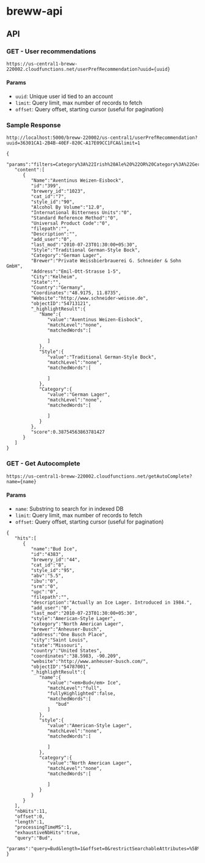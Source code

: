 # breww-api

## API

### GET - User recommendations

`https://us-central1-breww-220002.cloudfunctions.net/userPrefRecommendation?uuid={uuid}`

#### Params
- `uuid`: Unique user id tied to an account
- `limit`: Query limit, max number of records to fetch
- `offset`: Query offset, starting cursor (useful for pagination)

### Sample Response

```
http://localhost:5000/breww-220002/us-central1/userPrefRecommendation?uuid=36301CA1-2B4B-40EF-820C-A17E09CC1FCA&limit=1

{
   "params":"filters=Category%3A%22Irish%20Ale%20%22OR%20Category%3A%22German%20Lager%20%22&length=1&offset=0",
   "content":[
      {
         "Name":"Aventinus Weizen-Eisbock",
         "id":"399",
         "brewery_id":"1023",
         "cat_id":"7",
         "style_id":"90",
         "Alcohol By Volume":"12.0",
         "International Bitterness Units":"0",
         "Standard Reference Method":"0",
         "Universal Product Code":"0",
         "filepath":"",
         "Description":"",
         "add_user":"0",
         "last_mod":"2010-07-23T01:30:00+05:30",
         "Style":"Traditional German-Style Bock",
         "Category":"German Lager",
         "Brewer":"Private Weissbierbrauerei G. Schneider & Sohn GmbH",
         "Address":"Emil-Ott-Strasse 1-5",
         "City":"Kelheim",
         "State":"",
         "Country":"Germany",
         "Coordinates":"48.9175, 11.8735",
         "Website":"http://www.schneider-weisse.de",
         "objectID":"54713121",
         "_highlightResult":{
            "Name":{
               "value":"Aventinus Weizen-Eisbock",
               "matchLevel":"none",
               "matchedWords":[

               ]
            },
            "Style":{
               "value":"Traditional German-Style Bock",
               "matchLevel":"none",
               "matchedWords":[

               ]
            },
            "Category":{
               "value":"German Lager",
               "matchLevel":"none",
               "matchedWords":[

               ]
            }
         },
         "score":0.38754563863781427
      }
   ]
}
```

### GET - Get Autocomplete

`https://us-central1-breww-220002.cloudfunctions.net/getAutoComplete?name={name}`

#### Params
- `name`: Substring to search for in indexed DB
- `limit`: Query limit, max number of records to fetch
- `offset`: Query offset, starting cursor (useful for pagination)

```
{
   "hits":[
      {
         "name":"Bud Ice",
         "id":"4383",
         "brewery_id":"44",
         "cat_id":"8",
         "style_id":"95",
         "abv":"5.5",
         "ibu":"0",
         "srm":"0",
         "upc":"0",
         "filepath":"",
         "description":"Actually an Ice Lager. Introduced in 1984.",
         "add_user":"0",
         "last_mod":"2010-07-23T01:30:00+05:30",
         "style":"American-Style Lager",
         "category":"North American Lager",
         "brewer":"Anheuser-Busch",
         "address":"One Busch Place",
         "city":"Saint Louis",
         "state":"Missouri",
         "country":"United States",
         "coordinates":"38.5983, -90.209",
         "website":"http://www.anheuser-busch.com/",
         "objectID":"54787001",
         "_highlightResult":{
            "name":{
               "value":"<em>Bud</em> Ice",
               "matchLevel":"full",
               "fullyHighlighted":false,
               "matchedWords":[
                  "bud"
               ]
            },
            "style":{
               "value":"American-Style Lager",
               "matchLevel":"none",
               "matchedWords":[

               ]
            },
            "category":{
               "value":"North American Lager",
               "matchLevel":"none",
               "matchedWords":[

               ]
            }
         }
      }
   ],
   "nbHits":11,
   "offset":0,
   "length":1,
   "processingTimeMS":1,
   "exhaustiveNbHits":true,
   "query":"Bud",
   "params":"query=Bud&length=1&offset=0&restrictSearchableAttributes=%5B%22name%22%5D"
}
```
